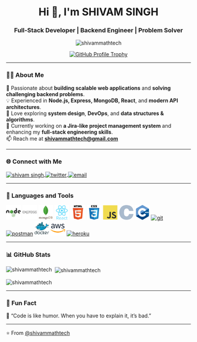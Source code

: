 <h1 align="center">Hi 👋, I'm SHIVAM SINGH</h1>
<h3 align="center">Full-Stack Developer | Backend Engineer | Problem Solver</h3>

<p align="center">
  <img src="https://komarev.com/ghpvc/?username=shivammathtech&label=Profile%20views&color=0e75b6&style=flat" alt="shivammathtech" />
</p>

<p align="center">
  <a href="https://github.com/ShivamMathtech">
    <img src="https://github-profile-trophy.vercel.app/?username=shivammathtech&theme=onedark&row=1&column=7&margin-w=10&margin-h=10" alt="GitHub Profile Trophy" />
  </a>
</p>

---

### 👨‍💻 About Me
🚀 Passionate about **building scalable web applications** and **solving challenging backend problems**.  
💡 Experienced in **Node.js, Express, MongoDB, React**, and **modern API architectures**.  
💬 Love exploring **system design**, **DevOps**, and **data structures & algorithms**.  
🎯 Currently working on **a Jira-like project management system** and enhancing my **full-stack engineering skills**.  
📫 Reach me at **shivammathtech@gmail.com**  

---

### 🌐 Connect with Me
<p align="left">
  <a href="www.linkedin.com/in/shivam-singh-6b7061269" target="blank">
    <img align="center" src="https://raw.githubusercontent.com/rahuldkjain/github-profile-readme-generator/master/src/images/icons/Social/linked-in-alt.svg" alt="shivam singh" height="30" width="40" />
  </a>
  <a href="https://twitter.com/" target="blank">
    <img align="center" src="https://raw.githubusercontent.com/rahuldkjain/github-profile-readme-generator/master/src/images/icons/Social/twitter.svg" alt="twitter" height="30" width="40" />
  </a>
  <a href="mailto:shivammathtech@gmail.com">
    <img align="center" src="https://upload.wikimedia.org/wikipedia/commons/4/4e/Gmail_Icon.png" alt="email" height="30" width="40" />
  </a>
</p>

---

### 🧠 Languages and Tools
<p align="left">
  <a href="https://nodejs.org/" target="_blank" rel="noreferrer"><img src="https://raw.githubusercontent.com/devicons/devicon/master/icons/nodejs/nodejs-original-wordmark.svg" alt="nodejs" width="40" height="40"/></a>
  <a href="https://expressjs.com/" target="_blank" rel="noreferrer"><img src="https://raw.githubusercontent.com/devicons/devicon/master/icons/express/express-original-wordmark.svg" alt="express" width="40" height="40"/></a>
  <a href="https://www.mongodb.com/" target="_blank" rel="noreferrer"><img src="https://raw.githubusercontent.com/devicons/devicon/master/icons/mongodb/mongodb-original-wordmark.svg" alt="mongodb" width="40" height="40"/></a>
  <a href="https://react.dev/" target="_blank" rel="noreferrer"><img src="https://raw.githubusercontent.com/devicons/devicon/master/icons/react/react-original-wordmark.svg" alt="react" width="40" height="40"/></a>
  <a href="https://www.w3.org/html/" target="_blank" rel="noreferrer"><img src="https://raw.githubusercontent.com/devicons/devicon/master/icons/html5/html5-original-wordmark.svg" alt="html5" width="40" height="40"/></a>
  <a href="https://www.w3schools.com/css/" target="_blank" rel="noreferrer"><img src="https://raw.githubusercontent.com/devicons/devicon/master/icons/css3/css3-original-wordmark.svg" alt="css3" width="40" height="40"/></a>
  <a href="https://developer.mozilla.org/en-US/docs/Web/JavaScript" target="_blank" rel="noreferrer"><img src="https://raw.githubusercontent.com/devicons/devicon/master/icons/javascript/javascript-original.svg" alt="javascript" width="40" height="40"/></a>
  <a href="https://www.cprogramming.com/" target="_blank" rel="noreferrer"><img src="https://raw.githubusercontent.com/devicons/devicon/master/icons/c/c-original.svg" alt="c" width="40" height="40"/></a>
  <a href="https://www.w3schools.com/cpp/" target="_blank" rel="noreferrer"><img src="https://raw.githubusercontent.com/devicons/devicon/master/icons/cplusplus/cplusplus-original.svg" alt="cplusplus" width="40" height="40"/></a>
  <a href="https://git-scm.com/" target="_blank" rel="noreferrer"><img src="https://www.vectorlogo.zone/logos/git-scm/git-scm-icon.svg" alt="git" width="40" height="40"/></a>
  <a href="https://postman.com" target="_blank" rel="noreferrer"><img src="https://www.vectorlogo.zone/logos/getpostman/getpostman-icon.svg" alt="postman" width="40" height="40"/></a>
  <a href="https://www.docker.com/" target="_blank" rel="noreferrer"><img src="https://raw.githubusercontent.com/devicons/devicon/master/icons/docker/docker-original-wordmark.svg" alt="docker" width="40" height="40"/></a>
  <a href="https://aws.amazon.com/" target="_blank" rel="noreferrer"><img src="https://raw.githubusercontent.com/devicons/devicon/master/icons/amazonwebservices/amazonwebservices-original-wordmark.svg" alt="aws" width="40" height="40"/></a>
  <a href="https://heroku.com" target="_blank" rel="noreferrer"><img src="https://www.vectorlogo.zone/logos/heroku/heroku-icon.svg" alt="heroku" width="40" height="40"/></a>
</p>

---

### 📊 GitHub Stats
<p>
  <img align="left" src="https://github-readme-stats.vercel.app/api/top-langs?username=shivammathtech&show_icons=true&locale=en&layout=compact&theme=tokyonight" alt="shivammathtech" />
</p>

<p>&nbsp;
  <img align="center" src="https://github-readme-stats.vercel.app/api?username=shivammathtech&show_icons=true&locale=en&theme=tokyonight" alt="shivammathtech" />
</p>

<p>
  <img align="center" src="https://github-readme-streak-stats.herokuapp.com/?user=shivammathtech&theme=tokyonight" alt="shivammathtech" />
</p>

---

### 🧩 Fun Fact
💬 “Code is like humor. When you have to explain it, it’s bad.”  

---

⭐️ From [@shivammathtech](https://github.com/shivammathtech)
